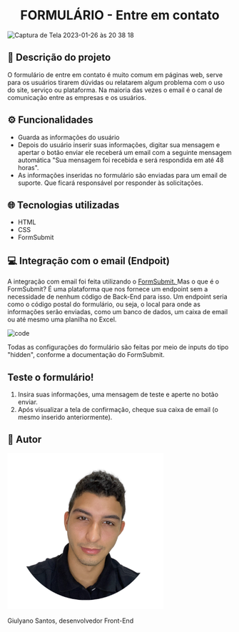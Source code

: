 <h1 align="center"> FORMULÁRIO - Entre em contato </h1>

![Captura de Tela 2023-01-26 às 20 38 18](https://user-images.githubusercontent.com/94020264/214974599-2449b469-db3e-4909-92f1-02921bbb5515.png)


## :rocket: Descrição do projeto

O formulário de entre em contato é muito comum em páginas web, serve para os usuários tirarem dúvidas ou relatarem algum problema com o uso do site, serviço ou plataforma. Na maioria das vezes o email é o canal de comunicação entre as empresas e os usuários.

## :gear: Funcionalidades

<ul>
  
  <li>Guarda as informações do usuário </li>  
  <li> Depois do usuário inserir suas informações, digitar sua mensagem e apertar o botão enviar ele receberá um email com a seguinte mensagem automática  "Sua mensagem foi recebida e será respondida em até 48 horas". </li>
  <li> As informações inseridas no formulário são enviadas para um email de suporte. Que ficará responsável por responder às solicitações. </li>
</ul>

## :globe_with_meridians: Tecnologias utilizadas

<ul> 
  <li> HTML </li>
    <li> CSS </li>
    <li> FormSubmit </li>
  
  </ul>

## 💻 Integração com o email (Endpoit)

<p> A integração com email foi feita utilizando o <a href="https://formsubmit.co/" target='_blank'> FormSubmit. <a/> Mas o que é o FormSubmit? É uma plataforma que nos fornece um endpoint sem a necessidade de nenhum código de Back-End para isso. Um endpoint seria como o código postal do formulário, ou seja,  o local para onde as informações serão enviadas, como um banco de dados, um caixa de email ou até mesmo uma planilha no Excel.
  
  ![code](https://user-images.githubusercontent.com/94020264/214984301-363f28b9-61a8-4733-be10-bd85b3410278.png)
  <p> Todas as configurações do formulário são feitas por meio de inputs do tipo "hidden", conforme a documentação do FormSubmit.  </p>
  
## Teste o formulário! 
<ol>
  <li> Insira suas informações, uma mensagem de teste e aperte no botão enviar.  </li>
  <li> 
Após visualizar a tela de confirmação, cheque sua caixa de email (o mesmo inserido anteriormente).  
 </li>
  </ol> 

## :man: Autor

<img src="/foto-autor-github  (1).png" width="350px" height="350px"/>

<p> Giulyano Santos, desenvolvedor Front-End  </p>
